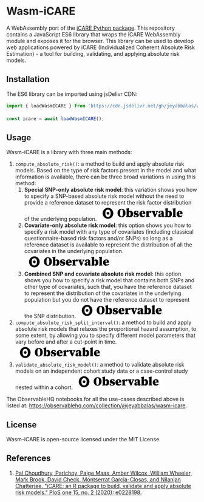 # Wasm-iCARE

A WebAssembly port of the [iCARE Python package](https://github.com/jeyabbalas/py-icare). This repository contains a JavaScript ES6 library that wraps the iCARE WebAssembly module and exposes it for the browser. This library can be used to develop web applications powered by iCARE (Individualized Coherent Absolute Risk Estimation) - a tool for building, validating, and applying absolute risk models.

## Installation

The ES6 library can be imported using jsDelivr CDN:

```js
import { loadWasmICARE } from 'https://cdn.jsdelivr.net/gh/jeyabbalas/wasm-icare@1.0.0/dist/wasm-icare.js';

const icare = await loadWasmICARE();
```


## Usage

Wasm-iCARE is a library with three main methods:

1. `compute_absolute_risk()`: a method to build and apply absolute risk models. Based on the type of risk factors present in the model and what information is available, there can be three broad variations in using this method:
   1. **Special SNP-only absolute risk model**: this variation shows you how to specify a SNP-based absolute risk model without the need to provide a reference dataset to represent the risk factor distribution of the underlying population. [![Open In ObservableHQ](public/observableLogo.svg)](https://observablehq.com/@jeyabbalas/special-snp-risk-model?collection=@jeyabbalas/wasm-icare) 
   2. **Covariate-only absolute risk model**: this option shows you how to specify a risk model with any type of covariates (including classical questionnaire-based risk factors and/or SNPs) so long as a reference dataset is available to represent the distribution of all the covariates in the underlying population. [![Open In ObservableHQ](public/observableLogo.svg)](https://observablehq.com/@jeyabbalas/covariate-risk-model?collection=@jeyabbalas/wasm-icare)
   3. **Combined SNP and covariate absolute risk model**: this option shows you how to specify a risk model that contains both SNPs and other type of covariates, such that, you have the reference dataset to represent the distribution of the covariates in the underlying population but you do not have the reference dataset to represent the SNP distribution. [![Open In ObservableHQ](public/observableLogo.svg)](https://observablehq.com/@jeyabbalas/combined-risk-model?collection=@jeyabbalas/wasm-icare)
2. `compute_absolute_risk_split_interval()`: a method to build and apply absolute risk models that relaxes the proportional hazard assumption, to some extent, by allowing you to specify different model parameters that vary before and after a cut-point in time. [![Open In ObservableHQ](public/observableLogo.svg)](https://observablehq.com/@jeyabbalas/absolute-risk-over-split-intervals?collection=@jeyabbalas/wasm-icare)
3. `validate_absolute_risk_model()`: a method to validate absolute risk models on an independent cohort study data or a case-control study nested within a cohort. [![Open In ObservableHQ](public/observableLogo.svg)](https://observablehq.com/@jeyabbalas/risk-model-validation?collection=@jeyabbalas/wasm-icare)

The ObservableHQ notebooks for all the use-cases described above is listed at: https://observablehq.com/collection/@jeyabbalas/wasm-icare.

## License
Wasm-iCARE is open-source licensed under the MIT License.

## References
1. [Pal Choudhury, Parichoy, Paige Maas, Amber Wilcox, William Wheeler, Mark Brook, David Check, Montserrat Garcia-Closas, and Nilanjan Chatterjee. "iCARE: an R package to build, validate and apply absolute risk models." PloS one 15, no. 2 (2020): e0228198.](https://www.ncbi.nlm.nih.gov/pmc/articles/PMC7001949/)